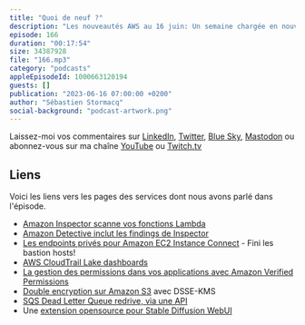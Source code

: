 ```yaml
---
title: "Quoi de neuf ?"
description: "Les nouveautés AWS au 16 juin: Un semaine chargée en nouveautés, un peu plus que d'habitude. Comme chaque semaine, j'ai fais un choix, forcement incomplet et forcément biaisé. J'essaye de sélectionner les nouveautés les plus importantes pour les builders,les développeurs, vous qui concevez, créez et gèrez des applications ou des infrastructures sur AWS. Cette semaine, je parle de sécurité avec Inspector pour Lambda, Detective et on enterre les bastion hosts et les rotation de clé SSH.  Sécurité toujours avec CloudTrail Lake Dashboard. Il y a aussi un nouveau service qui permet de gérer vos permissions applicatives dans vos applications et on parlera de double encryption pour S3. Je finirai avec une nouvelle API pour SQS et un projet open-source sympa autour des IA générartives pour migrer vos workload Stable Diffusion vers EC2 et Sagemaker. On détaille tout cela dans le podcast \U0001F399 AWS ☁️ en \U0001F1EB\U0001F1F7."
episode: 166
duration: "00:17:54"
size: 34387928
file: "166.mp3"
category: "podcasts"
appleEpisodeId: 1000663120194
guests: []
publication: "2023-06-16 07:00:00 +0200"
author: "Sébastien Stormacq"
social-background: "podcast-artwork.png"
---
```


Laissez-moi vos commentaires sur [LinkedIn](https://www.linkedin.com/in/sebastienstormacq/), [Twitter](https://twitter.com/sebsto), [Blue Sky](https://bsky.app/profile/sebsto.bsky.social), [Mastodon](https://awscommunity.social/@sebsto) ou abonnez-vous sur ma chaîne [YouTube](https://www.youtube.com/sebsto) ou [Twitch.tv](https://www.twitch.tv/sebAWS)

## Liens

Voici les liens vers les pages des services dont nous avons parlé dans l'épisode.

- [Amazon Inspector scanne vos fonctions Lambda](https://aws.amazon.com/about-aws/whats-new/2023/06/amazon-inspector-code-scans-aws-lambda-function/)
- [Amazon Detective inclut les findings de Inspector](https://aws.amazon.com/about-aws/whats-new/2023/06/amazon-detective-finding-groups-amazon-inspector/)
- [Les endpoints privés pour Amazon EC2 Instance Connect](https://aws.amazon.com/blogs/compute/secure-connectivity-from-public-to-private-introducing-ec2-instance-connect-endpoint-june-13-2023/) - Fini les bastion hosts!
- [AWS CloudTrail Lake dashboards](https://aws.amazon.com/blogs/mt/announcing-aws-cloudtrail-lake-dashboards-visualize-and-analyze-cloudtrail-data/)
- [La gestion des permissions dans vos applications avec Amazon Verified Permissions](https://aws.amazon.com/blogs/aws/simplify-how-you-manage-authorization-in-your-applications-with-amazon-verified-permissions-now-generally-available/)
- [Double encryption sur Amazon S3](https://aws.amazon.com/blogs/aws/new-amazon-s3-dual-layer-server-side-encryption-with-keys-stored-in-aws-key-management-service-dsse-kms/) avec DSSE-KMS
- [SQS Dead Letter Queue redrive, via une API](https://aws.amazon.com/blogs/aws/a-new-set-of-apis-for-amazon-sqs-dead-letter-queue-redrive/)
- Une [extension opensource pour Stable Diffusion WebUI](https://github.com/awslabs/stable-diffusion-aws-extension)
